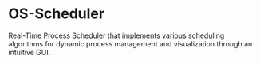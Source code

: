 # OS-Scheduler
Real-Time Process Scheduler that implements various scheduling algorithms for dynamic process management  and visualization through an intuitive GUI.
